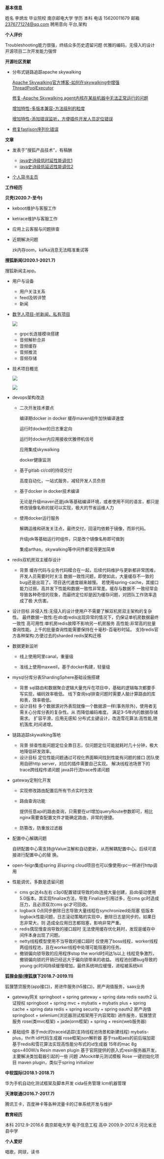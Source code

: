 **基本信息**

姓名 李炳⻰
毕业院校 南京邮电大学 学历 本科
电话 15620011679
邮箱 2376771274@qq.com
聘用意向 平台,架构

**个人评价**

Troubleshooting能力很强，终结众多历史遗留问题
优雅的编码，无侵入的设计
开源项目二次开发能力强悍

**开源社区贡献**

* 分布式链路追踪apache skywalking

  [Apache Skywalking官方博客-如何在skywalking中增强ThreadPoolExecutor](https://skywalking.apache.org/blog/2021-02-09-skywalking-trace-threadpool/)

  [修复-Apache Skywalking agent内核在某些机器中无法正常运行的问题](https://github.com/apache/skywalking/pull/5158)

  [增加特性-多版本兼容-方法级别的粒度](https://github.com/apache/skywalking/pull/6103)

  [增加特性-添加错误监听，方便插件开发人员定位错误](https://github.com/apache/skywalking/pull/6309)

* [修复fastjson序列化错误](https://github.com/alibaba/fastjson/pull/2184)

**文章**

* 发表于"搜狐产品技术"，有稿酬
  * [java史诗级低时延性能调优1](https://mp.weixin.qq.com/s/joqGDKqg69V7ytoAcFEkxw)
  * [java史诗级低延迟性能调优2](https://mp.weixin.qq.com/s/gpon4FCZnu47n2NlFbeMmA)

* [个人简书主⻚](https://www.jianshu.com/u/09b0d98b5e17)

**工作经历**

**贝壳(2020.7-至今)**

* keboot维护与客服工作
* ketrace维护与客服工作
* 应用上云客服与问题排查

* 近期解决问题

  zk内存oom，kafka消息无法精准重试等 

**搜狐新闻(2020.1-2021.7)**

搜狐新闻主app。

* 用户与设备
  * 用户关注关系
  * feed及转评赞
  * 新闻

* [数字人项目-听新闻，私有项目](https://github.com/libinglong/audio)

  ![](images/structure.png)

  * grpc长连接模块搭建
  * 音频解析合并
  * 音频缓存
  * 音频推流
  * 音频存储

* 技术项目概览

  ![](images/projects1.png)

  ![](images/projects2.png)

* devops架构改造

  * 二次开发技术要点

    编译期docker in docker 缓存maven组件加快编译速度

    运行时docker的日志重定向

    运行时docker内应用接收优雅停机信号

    应用集成skywalking

    docker健康监测

  * 基于gitlab ci/cd的持续交付

    高度自动化，一站式服务，减轻开发人员负担

  * 基于docker in docker技术编译

    无论是升级maven还是jdk等基础编译环境，或者使用不同的语言，都只是修改镜像名称的就可以实现，极大的节省运维人力

  * 使用docker运行服务

    解耦运维和研发关注点，最终交付，回滚均依赖于镜像，而非代码。

    升级jdk等基础运行时组件，只是改个镜像名称即可做到

    集成arthas，skywalking等中间件都变得更加简单

* redis双机房双主缓存设计

  * 背景
    缓存代码与业务代码糅合在一起，后续代码维护与更新都非常困难，开发人员需要时时关注 数据一致性问题，即使如此，大量缓存不一致的bug还是出现了。项目迭代速度越来越慢。 若使用spring-cache，其接口能力过弱，高并发下性能和数据一致性非常差。缓存与数据不 一致经常会导致各种奇怪的现象，而最终定位却是因为缓存问题，对团队工作效率造成了极 大伤害。
* 设计目标
    非侵入性:无侵入的设计使用户不需要了解双机房双主架构的复杂性。 最终数据一致性:在db或redis出现异常的情况下，仍保证单机房数据最终一致性 高可用性:单机房redis故障不影响另一机房服务 高性能:非常高的批量查询性能。上千的批量查询性能需要保持在十毫秒-百毫秒时延。 支持redis官方各种架构:方便过去的sharded redis架构迁移

* 数据更新监听

  * 线上使用阿里canal，重量级

  * 准线上使用maxwell，基于docker构建，轻量级

* mysql分库分表ShardingSphere基础设施搭建
  * 背景
    sql路由和数据聚合逻辑大量充斥在项目中，基础的逻辑每次都要手写实现，编码效率极低。 线下查询sql排查问题时需要人脑计算路由的库和表，效率极低。
  * 设计目标
    多个数据源对外表现就像一个数据源一样(事务除外)，使用者无需关心分库分表的复杂性。从 而降低编码难度。
    满足3-5年内的数据存储需求。
    扩容平滑，应用无感知
    分布式主键设计，改造雪花算法:高性能,随机落库,时间递增。

* 链路追踪skywalking落地
  * 背景
    排查性能问题定位全靠日志，仅问题定位可能就耗时几十分钟，极大地降低研发效率。 
  * 设计目标
    定位性能问题通过可视化界面瞬间找到性能有问题的接口
    团队使用自研http server，对应的插件需要自己实现。 解决线程池场景下的trace跨线程传递问题
    java并行流trace传递问题

* gateway定制化开发

  * 实现修改路由配置后所有节点实时生效

  * 路由查询功能

    提供任意api的路由查询，只需要在url增加queryRoute参数即可，相比nginx需要查配置文件才能确定路由，非常的便捷。

  * 防篡改，防重放过滤器

* 配置中心解耦问题

  自研配置中心需支持@Value注解和自动更新，从而解耦配置中心。后续可直接进行配置中心的替 换。

* open-feign集成spring
   非spring cloud项目也可以像使用rpc一样进行http调用 
* 性能调优，多数是遗留问题
  * cms gc达4s左右 c3p0配置错误导致的db连接大量创建，且db驱动使用5.0版本。其实现finalize方法，导致 Finalizer引用过多，在cms gc时造成压力，且必须双次cms gc才可回收。
  * logback 0点同步删除日志导致大量线程在synchronized处阻塞 低版本logback性能问题，日志滚动策略的实现中，删除日志是同步的，如果日志非常大，则 造成全应用日志都阻塞，影响非常严重。
  * redis偶现慢查询导致的接口超时 无法使用缓存优化耗时，发现是缓存中间件本身出现了问题。
  * netty线程模型使用不当导致的接口超时 仅使用了boss线程，worker线程两组线程池，且在worker线程中处理可能阻塞的任务。 
  * 撤销偏向锁导致的应用程序stop the world时间达1s以上 线程竞争激烈，撤销偏向锁的开销已经远大于偏向锁带来的收益。 线程池创建bug导致的young gc时间持续缓慢增加，最终系统响应缓慢，进程被系统kill

**狐狸金服(搜狐旗下2018.7-2019.11)**

狐狸慧贷服务(app接口)，房进件服务(h5接口)，房产询值服务，saas业务

* gateway网关
  springboot + spring gateway + spring data redis
  oauth2 认证授权
  springboot + spring mvc + mybatis + mybatis plus + spring cache + spring data redis + spring security + spring oauth2
  房产询值
  springboot + selenium(浏览器测试框架用于内容爬取)
  进件服务，狐狸慧贷服务
  rose(类mvc框架) + jade(orm框架) + spring + resin(web服务器)

* 基础组件
  基于mdc的traceid追踪(支持线程池场景和新建线程)
  mybatis-plus，thrift idl代码生成器
  rose框架json解析器
  基于rsa和aes的前后端加密
  基于redis和雪花算法实现高性能分布式的id生成器 15年的mac 8g qps=400W/s
  Resin maven plugin 基于官网提供的嵌入式resin服务器开发，主要解决类加载器引起的一些 问题
  JMockit单元测试模板
  Rose 一键初始化项目 maven plugin，类似于spring initializer

**中软国际(2018.1-2018.7)**

华为手机自动化测试框架及脚本开发 cida任务管理
 lcm机器管理

**天津联通(2016.7-2017.7)**

腾讯王卡，百度神卡等各种流量卡的订单系统开发与维护

**教育经历**

本科 2012.9-2016.6 南京邮电大学 电子信息工程
高中 2009.9-2012.6 河北省沧县中学

**个人爱好**

唱歌，网球，读书
